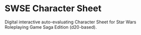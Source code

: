 # SWSE Character Sheet
Digital interactive auto-evaluating Character Sheet for Star Wars Roleplaying Game Saga Edition (d20-based).
